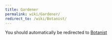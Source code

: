 ```yaml
---
title: Gardener
permalink: wiki/Gardener/
redirect_to: /wiki/Botanist/
---
```


You should automatically be redirected to [Botanist](/wiki/Botanist/)
